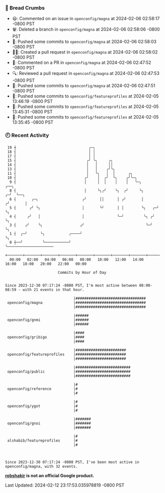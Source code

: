 ### 🍞 Bread Crumbs

 * 😃: Commented on an issue in `openconfig/magna` at 2024-02-06 02:58:17 -0800 PST
 * 🗑: Deleted a branch in `openconfig/magna` at 2024-02-06 02:58:06 -0800 PST
 * 🚢: Pushed some commits to `openconfig/magna` at 2024-02-06 02:58:03 -0800 PST
 * ✍🏼: Created a pull request in `openconfig/magna` at 2024-02-06 02:58:02 -0800 PST
 * 💬: Commented on a PR in  `openconfig/magna` at 2024-02-06 02:47:52 -0800 PST
 * 🔍: Reviewed a pull request in  `openconfig/magna` at 2024-02-06 02:47:53 -0800 PST
 * 🚢: Pushed some commits to `openconfig/magna` at 2024-02-06 02:47:51 -0800 PST
 * 🚢: Pushed some commits to `openconfig/featureprofiles` at 2024-02-05 13:46:19 -0800 PST
 * 🚢: Pushed some commits to `openconfig/featureprofiles` at 2024-02-05 13:45:31 -0800 PST
 * 🚢: Pushed some commits to `openconfig/featureprofiles` at 2024-02-05 13:35:45 -0800 PST

### 🕘 Recent Activity
```
 19 ┼                                 ╭─╮
 18 ┤                                 │ │
 17 ┤                                 │ │
 15 ┤                                ╭╯ ╰╮     ╭╮
 14 ┤                                │   │     ││
 13 ┤                                │   │    ╭╯╰╮
 11 ┤                                │   ╰╮   │  │      ╭╮
 10 ┤                               ╭╯    │  ╭╯  ╰╮    ╭╯╰─╮
  9 ┤                               │     │  │    │    │   ╰─╮          ╭──╮
  8 ┤                               │     ╰╮╭╯    ╰╮  ╭╯     ╰╮       ╭─╯  ╰──╮
  6 ┤       ╭─╮                    ╭╯      ││      │ ╭╯       │      ╭╯       │
  5 ┤      ╭╯ ╰╮                   │       ╰╯      │ │        ╰╮   ╭─╯        ╰╮
  4 ┤     ╭╯   │                   │               ╰─╯         ╰╮ ╭╯           ╰╮
  3 ┤    ╭╯    ╰╮                 ╭╯                            ╰─╯             ╰╮
  1 ┤  ╭─╯      ╰╮           ╭────╯                                              ╰╮
  0 ┼──╯         ╰───────────╯                                                    ╰─────────────────────
    +───────+───────+───────+───────+───────+───────+───────+───────+───────+───────+───────+───────+────
  00:00   02:00   04:00   06:00   08:00   10:00   12:00   14:00   16:00   18:00   20:00   22:00   00:00   

						Commits by Hour of Day


Since 2023-12-30 07:17:24 -0800 PST, I'm most active between 08:00-08:59 - with 21 events in that hour.

```



```
                               |################################
 openconfig/magna              |################################
                               |################################

                               |######
 openconfig/gnmi               |######
                               |######

                               |####
 openconfig/gribigo            |####
                               |####

                               |#######################
 openconfig/featureprofiles    |#######################
                               |#######################

                               |#########################
 openconfig/public             |#########################
                               |#########################

                               |#
 openconfig/reference          |#
                               |#

                               |#
 openconfig/ygot               |#
                               |#

                               |#######
 openconfig/gnoi               |#######
                               |#######

                               |#
 alshabib/featureprofiles      |#
                               |#



Since 2023-12-30 07:17:24 -0800 PST, I've been most active in openconfig/magna, with 32 events.

```
**[robshakir](mailto:robjs@google.com) is not an official Google product.**  


Last Updated: 2024-02-12 23:17:53.035978819 -0800 PST
